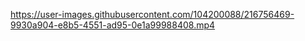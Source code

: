 

https://user-images.githubusercontent.com/104200088/216756469-9930a904-e8b5-4551-ad95-0e1a99988408.mp4

